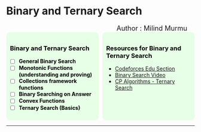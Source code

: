 # **Binary and Ternary Search**

<div align="right" style="margin-right: 20px; font-size: 18px;">Author : Milind Murmu</div>


<!-- * ------------- Content 2 ------------- -->
<div style="display: flex; justify-content: space-between;">

<div style="width: 45%; background-color: #e6ffe6; padding: 10px; border-radius: 10px; color: #000000;">

### Binary and Ternary Search
- [ ] **General Binary Search**
- [ ] **Monotonic Functions (understanding and proving)**
- [ ] **Collections framework functions**
- [ ] **Binary Searching on Answer**
- [ ] **Convex Functions**
- [ ] **Ternary Search (Basics)**

</div>

<div style="width: 45%; background-color: #e6ffe6; padding: 10px; border-radius: 10px; color: #000000;">

### Resources for Binary and Ternary Search
- [Codeforces Edu Section](https://codeforces.com)
- [Binary Search Video](https://www.youtube.com)
- [CP Algorithms - Ternary Search](https://cp-algorithms.com)

</div>

</div>

---
